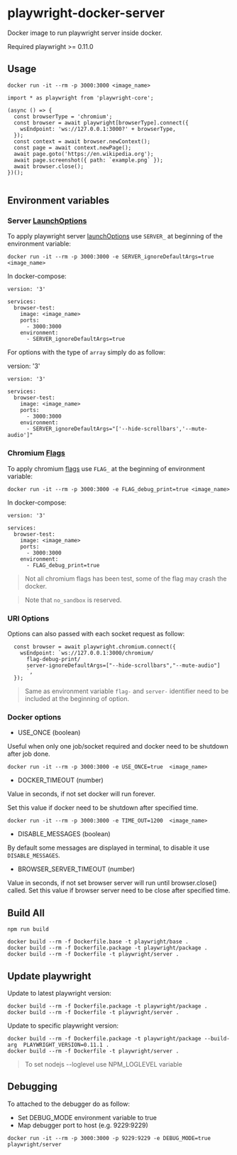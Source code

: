 # playwright-docker-server

Docker image to run playwright server inside docker.

Required playwright >= 0.11.0

## Usage

```
docker run -it --rm -p 3000:3000 <image_name>
```

```
import * as playwright from 'playwright-core';

(async () => {
  const browserType = 'chromium';
  const browser = await playwright[browserType].connect({
    wsEndpoint: 'ws://127.0.0.1:3000?' + browserType,
  });
  const context = await browser.newContext();
  const page = await context.newPage();
  await page.goto('https://en.wikipedia.org');
  await page.screenshot({ path: `example.png` });
  await browser.close();
})();


```

## Environment variables

### Server [LaunchOptions](https://github.com/microsoft/playwright/blob/master/docs/api.md#browsertypelaunchserveroptions)

To apply playwright server [launchOptions](https://github.com/microsoft/playwright/blob/master/docs/api.md#browsertypelaunchserveroptions) use `SERVER_` at beginning of the environment variable:

```
docker run -it --rm -p 3000:3000 -e SERVER_ignoreDefaultArgs=true <image_name>
```

In docker-compose:

```
version: '3'

services:
  browser-test:
    image: <image_name>
    ports:
      - 3000:3000
    environment:
      - SERVER_ignoreDefaultArgs=true
```

For options with the type of `array` simply do as follow:

version: '3'

```
version: '3'

services:
  browser-test:
    image: <image_name>
    ports:
      - 3000:3000
    environment:
      - SERVER_ignoreDefaultArgs="['--hide-scrollbars','--mute-audio']"

```

### Chromium [Flags](https://peter.sh/experiments/chromium-command-line-switches/)

To apply chromium [flags](https://peter.sh/experiments/chromium-command-line-switches/) use `FLAG_` at the beginning of environment variable:

```
docker run -it --rm -p 3000:3000 -e FLAG_debug_print=true <image_name>
```

In docker-compose:

```
version: '3'

services:
  browser-test:
    image: <image_name>
    ports:
      - 3000:3000
    environment:
      - FLAG_debug_print=true
```

> Not all chromium flags has been test, some of the flag may crash the docker.

> Note that `no_sandbox` is reserved.

### URI Options

Options can also passed with each socket request as follow:

```
  const browser = await playwright.chromium.connect({
    wsEndpoint: `ws://127.0.0.1:3000/chromium/
      flag-debug-print/
      server-ignoreDefaultArgs=["--hide-scrollbars","--mute-audio"]
      `,
  });

```

> Same as environment variable `flag-` and `server-` identifier need to be included at the beginning of option.

### Docker options

- USE_ONCE (boolean)

Useful when only one job/socket required and docker need to be shutdown after job done.

```
docker run -it --rm -p 3000:3000 -e USE_ONCE=true  <image_name>
```

- DOCKER_TIMEOUT (number)

Value in seconds, if not set docker will run forever.

Set this value if docker need to be shutdown after specified time.

```
docker run -it --rm -p 3000:3000 -e TIME_OUT=1200  <image_name>
```

- DISABLE_MESSAGES (boolean)

By default some messages are displayed in terminal, to disable it use `DISABLE_MESSAGES`.

- BROWSER_SERVER_TIMEOUT (number)

Value in seconds, if not set browser server will run until browser.close() called.
Set this value if browser server need to be close after specified time.

## Build All

```
npm run build

docker build --rm -f Dockerfile.base -t playwright/base .
docker build --rm -f Dockerfile.package -t playwright/package .
docker build --rm -f Dockerfile -t playwright/server .
```

## Update playwright

Update to latest playwright version:

```
docker build --rm -f Dockerfile.package -t playwright/package .
docker build --rm -f Dockerfile -t playwright/server .
```

Update to specific playwright version:

```
docker build --rm -f Dockerfile.package -t playwright/package --build-arg  PLAYWRIGHT_VERSION=0.11.1 .
docker build --rm -f Dockerfile -t playwright/server .
```

> To set nodejs --loglevel use NPM_LOGLEVEL variable

## Debugging

To attached to the debugger do as follow:

- Set DEBUG_MODE environment variable to true
- Map debugger port to host (e.g. 9229:9229)

```
docker run -it --rm -p 3000:3000 -p 9229:9229 -e DEBUG_MODE=true playwright/server

```
